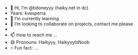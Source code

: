 - 👋 Hi, I’m @tidoneyyy (haiky.net in dc)
- Years: kvesperra
- 🌱 I’m currently learning
- 💞️ I’m looking to collaborate on projects, contact me please
- 
- 📫 How to reach me ...
- 😄 Pronouns: Haikyyy, HaikyyyIsNoob
- ⚡ Fun fact: ...

<!---
tidoneyyy/tidoneyyy is a ✨ special ✨ repository because its `README.md` (this file) appears on your GitHub profile.
You can click the Preview link to take a look at your changes.
--->
